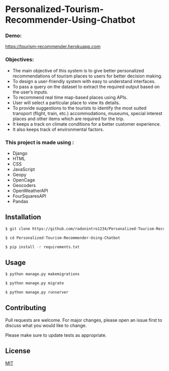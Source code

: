 # Personalized-Tourism-Recommender-Using-Chatbot

### Demo:
https://tourism-recommender.herokuapp.com

### Objectives:
- The main objective of this system is to give better personalized recommendations of tourism places to users for better decision making. 
- To design a user-friendly system with easy to understand interfaces.
- To pass a query on the dataset to extract the required output based on the user’s inputs. 
- To recommend real time map-based places using APIs.
- User will select a particular place to view its details.
- To provide suggestions to the tourists to identify the most suited transport (flight, train, etc.) accommodations, museums, special interest places and other items which are required for the trip.
- It keeps a track on climate conditions for a better customer experience.
- It also keeps track of environmental factors. 



### This project is made using :
- Django
- HTML
- CSS
- JavaScript
- Geopy
- OpenCage
- Geocoders
- OpenWeatherAPI
- FourSquaresAPI
- Pandas

## Installation
```bash
$ git clone https://github.com/radonintro1234/Personalized-Tourism-Recommender-Using-Chatbot.git

$ cd Personalized-Tourism-Recommender-Using-Chatbot

$ pip install -r requirements.txt
```

## Usage

```bash
$ python manage.py makemigrations

$ python manage.py migrate

$ python manage.py runserver
```

## Contributing
Pull requests are welcome. For major changes, please open an issue first to discuss what you would like to change.

Please make sure to update tests as appropriate.

## License
[MIT](https://choosealicense.com/licenses/mit/)
